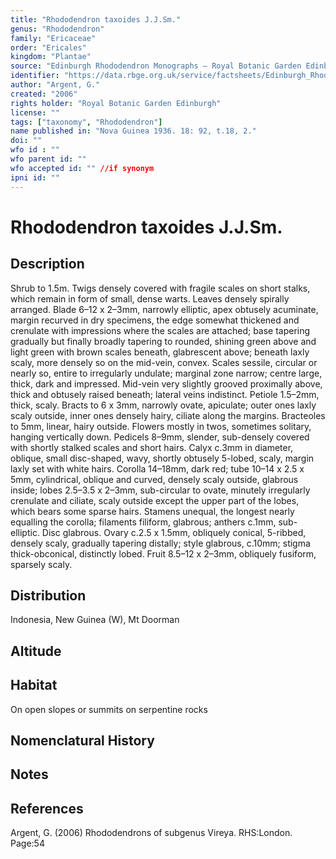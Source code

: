 ```yaml
---
title: "Rhododendron taxoides J.J.Sm."
genus: "Rhododendron"
family: "Ericaceae"
order: "Ericales"
kingdom: "Plantae"
source: "Edinburgh Rhododendron Monographs – Royal Botanic Garden Edinburgh"
identifier: "https://data.rbge.org.uk/service/factsheets/Edinburgh_Rhododendron_Monographs.xhtml"
author: "Argent, G."
created: "2006"
rights holder: "Royal Botanic Garden Edinburgh"
license: ""
tags: ["taxonomy", "Rhododendron"]
name published in: "Nova Guinea 1936. 18: 92, t.18, 2."
doi: ""
wfo id : ""
wfo parent id: ""
wfo accepted id: "" //if synonym                      
ipni id: ""
---
```


                       

# Rhododendron taxoides J.J.Sm.

## Description
Shrub to 1.5m. Twigs densely covered with fragile scales on short stalks, which remain in form of small, dense warts. Leaves densely spirally arranged. Blade 6–12 x 2–3mm, narrowly elliptic, apex obtusely acuminate, margin recurved in dry specimens, the edge somewhat thickened and crenulate with impressions where the scales are attached; base tapering gradually but finally broadly tapering to rounded, shining green above and light green with brown scales beneath, glabrescent above; beneath laxly scaly, more densely so on the mid-vein, convex. Scales sessile, circular or nearly so, entire to irregularly undulate; marginal zone narrow; centre large, thick, dark and impressed. Mid-vein very slightly grooved proximally above, thick and obtusely raised beneath; lateral veins indistinct. Petiole 1.5–2mm, thick, scaly. Bracts to 6 x 3mm, narrowly ovate, apiculate; outer ones laxly scaly outside, inner ones densely hairy, ciliate along the margins. Bracteoles to 5mm, linear, hairy outside. Flowers mostly in twos, sometimes solitary, hanging vertically down. Pedicels 8–9mm, slender, sub-densely covered with shortly stalked scales and short hairs. Calyx c.3mm in diameter, oblique, small disc-shaped, wavy, shortly obtusely 5-lobed, scaly, margin laxly set with white hairs. Corolla 14–18mm, dark red; tube 10–14 x 2.5 x 5mm, cylindrical, oblique and curved, densely scaly outside, glabrous inside; lobes 2.5–3.5 x 2–3mm, sub-­circular to ovate, minutely irregularly crenulate and ciliate, scaly outside except the upper part of the lobes, which bears some sparse hairs. Stamens unequal, the longest nearly equalling the corolla; filaments filiform, glabrous; anthers c.1mm, sub-elliptic. Disc glabrous. Ovary c.2.5 x 1.5mm, obliquely conical, 5-ribbed, densely scaly, gradually tapering distally; style glabrous, c.10mm; stigma thick-obconical, distinctly lobed. Fruit 8.5–12 x 2–3mm, obliquely fusiform, sparsely scaly.

## Distribution
Indonesia, New Guinea (W), Mt Doorman

## Altitude


## Habitat
On open slopes or summits on serpentine rocks

## Nomenclatural History

                       
## Notes


## References

Argent, G. (2006) Rhododendrons of subgenus Vireya. RHS:London. Page:54
